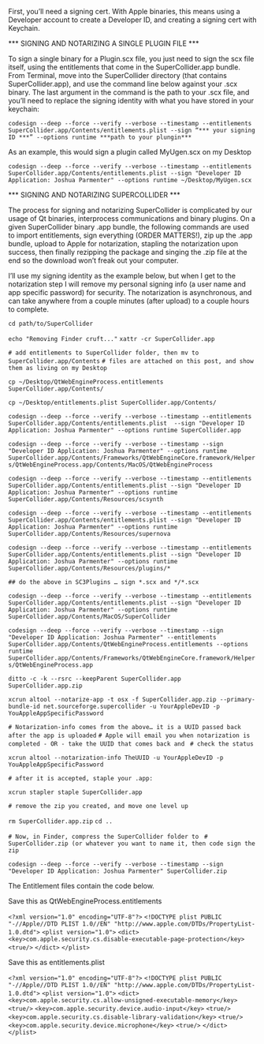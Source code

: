 First, you’ll need a signing cert. With Apple binaries, this means using a Developer account to create a Developer ID, and creating a signing cert with Keychain.

*** SIGNING AND NOTARIZING A SINGLE PLUGIN FILE ***

To sign a single binary for a Plugin.scx file, you just need to sign the scx file itself, using the entitlements that come in the SuperCollider.app bundle. From Terminal, move into the SuperCollider directory (that contains SuperCollider.app), and use the command line below against your .scx binary. The last argument in the command is the path to your .scx file, and you’ll need to replace the signing identity with what you have stored in your keychain:

`codesign --deep --force --verify --verbose --timestamp --entitlements SuperCollider.app/Contents/entitlements.plist --sign “*** your signing ID ***” --options runtime ***path to your plungin***`

As an example, this would sign a plugin called MyUgen.scx on my Desktop

`codesign --deep --force --verify --verbose --timestamp --entitlements SuperCollider.app/Contents/entitlements.plist --sign "Developer ID Application: Joshua Parmenter" --options runtime ~/Desktop/MyUgen.scx`


*** SIGNING AND NOTARIZING SUPERCOLLIDER ***

The process for signing and notarizing SuperCollider is complicated by our usage of Qt binaries, interprocess communications and binary plugins. On a given SuperCollider binary .app bundle, the following commands are used to import entitlements, sign everything (ORDER MATTERS!), zip up the .app bundle, upload to Apple for notarization, stapling the notarization upon success, then finally rezipping the package and singing the .zip file at the end so the download won’t freak out your computer. 

I’ll use my signing identity as the example below, but when I get to the notarization step I will remove my personal signing info (a user name and app specific password) for security. The notarization is asynchronous, and can take anywhere from a couple minutes (after upload) to a couple hours to complete.


`cd path/to/SuperCollider`

`echo "Removing Finder cruft..."`
`xattr -cr SuperCollider.app`

`# add entitlements to SuperCollider folder, then mv to SuperCollider.app/Contents`
`# files are attached on this post, and show them as living on my Desktop`

`cp ~/Desktop/QtWebEngineProcess.entitlements SuperCollider.app/Contents/`

`cp ~/Desktop/entitlements.plist SuperCollider.app/Contents/`

`codesign --deep --force --verify --verbose --timestamp --entitlements SuperCollider.app/Contents/entitlements.plist  --sign "Developer ID Application: Joshua Parmenter" --options runtime SuperCollider.app`

`codesign --deep --force --verify --verbose --timestamp --sign "Developer ID Application: Joshua Parmenter" --options runtime SuperCollider.app/Contents/Frameworks/QtWebEngineCore.framework/Helpers/QtWebEngineProcess.app/Contents/MacOS/QtWebEngineProcess`

`codesign --deep --force --verify --verbose --timestamp --entitlements SuperCollider.app/Contents/entitlements.plist --sign "Developer ID Application: Joshua Parmenter" --options runtime SuperCollider.app/Contents/Resources/scsynth `

`codesign --deep --force --verify --verbose --timestamp --entitlements SuperCollider.app/Contents/entitlements.plist --sign "Developer ID Application: Joshua Parmenter" --options runtime SuperCollider.app/Contents/Resources/supernova `

`codesign --deep --force --verify --verbose --timestamp --entitlements SuperCollider.app/Contents/entitlements.plist --sign "Developer ID Application: Joshua Parmenter" --options runtime SuperCollider.app/Contents/Resources/plugins/*`

`## do the above in SC3Plugins … sign *.scx and */*.scx`

`codesign --deep --force --verify --verbose --timestamp --entitlements SuperCollider.app/Contents/entitlements.plist --sign "Developer ID Application: Joshua Parmenter" --options runtime SuperCollider.app/Contents/MacOS/SuperCollider `

`codesign --deep --force --verify --verbose --timestamp --sign "Developer ID Application: Joshua Parmenter" --entitlements SuperCollider.app/Contents/QtWebEngineProcess.entitlements --options runtime SuperCollider.app/Contents/Frameworks/QtWebEngineCore.framework/Helpers/QtWebEngineProcess.app`


`ditto -c -k --rsrc --keepParent SuperCollider.app SuperCollider.app.zip`


`xcrun altool --notarize-app -t osx -f SuperCollider.app.zip --primary-bundle-id net.sourceforge.supercollider -u YourAppleDevID -p YouAppleAppSpecificPassword`

`# Notarization-info comes from the above… it is a UUID passed back after the app is uploaded`
`# Apple will email you when notarization is completed - OR - take the UUID that comes back and `
`# check the status`

`xcrun altool --notarization-info TheUUID -u YourAppleDevID -p YouAppleAppSpecificPassword`

`# after it is accepted, staple your .app:`

`xcrun stapler staple SuperCollider.app`

`# remove the zip you created, and move one level up`

`rm SuperCollider.app.zip`
`cd ..`

`# Now, in Finder, compress the SuperCollider folder to `
`# SuperCollider.zip (or whatever you want to name it, then code sign the zip`

`codesign --deep --force --verify --verbose --timestamp --sign "Developer ID Application: Joshua Parmenter" SuperCollider.zip`



The Entitlement files contain the code below. 

Save this as QtWebEngineProcess.entitlements

`<?xml version="1.0" encoding="UTF-8"?>`
`<!DOCTYPE plist PUBLIC "-//Apple//DTD PLIST 1.0//EN" "http://www.apple.com/DTDs/PropertyList-1.0.dtd">`
`<plist version="1.0">`
`<dict>`
    `<key>com.apple.security.cs.disable-executable-page-protection</key>`
    `<true/>`
`</dict>`
`</plist>`

Save this as entitlements.plist

`<?xml version="1.0" encoding="UTF-8"?>`
`<!DOCTYPE plist PUBLIC "-//Apple//DTD PLIST 1.0//EN" "http://www.apple.com/DTDs/PropertyList-1.0.dtd">`
`<plist version="1.0">`
`<dict>`
	`<key>com.apple.security.cs.allow-unsigned-executable-memory</key>`
	`<true/>`
	`<key>com.apple.security.device.audio-input</key>`
	`<true/>`
	`<key>com.apple.security.cs.disable-library-validation</key>`
	`<true/>`
	`<key>com.apple.security.device.microphone</key>`
	`<true/>`
`</dict>`
`</plist>`



